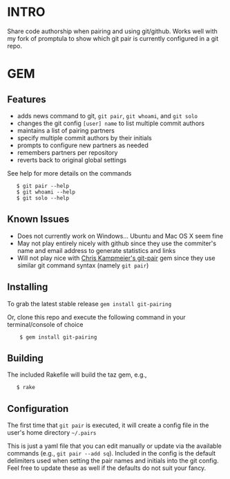 # INTRO 

Share code authorship when pairing and using git/github.
Works well with my fork of promptula to show which git pair is currently
configured in a git repo.

# GEM 

## Features

* adds news command to git, `git pair`, `git whoami`, and `git solo`
* changes the git config `[user] name` to list multiple commit authors
* maintains a list of pairing partners
* specify multiple commit authors by their initials
* prompts to configure new partners as needed
* remembers partners per repository
* reverts back to original global settings

See help for more details on the commands

```
   $ git pair --help
   $ git whoami --help
   $ git solo --help
```

## Known Issues

* Does not currently work on Windows... Ubuntu and Mac OS X seem fine
* May not play entirely nicely with github since they use the commiter's 
name and email address to generate statistics and links 
* Will not play nice with [Chris Kampmeier's git-pair](https://github.com/chrisk/git-pair) gem since they use similar
git command syntax (namely `git pair`) 

## Installing
To grab the latest stable release `gem install git-pairing`

Or, clone this repo and execute the following command in your
terminal/console of choice

```
    $ gem install git-pairing 
```

## Building

The included Rakefile will build the taz gem, e.g.,

```
   $ rake
```

## Configuration

The first time that `git pair` is executed, it will create a config file
in the user's home directory `~/.pairs`

This is just a yaml file that you can edit manually or update via the
available commands (e.g., `git pair --add sq`).  Included in the config is
the default delimiters used when setting the pair names and initials
into the git config.  Feel free to update these as well if the defaults
do not suit your fancy.
